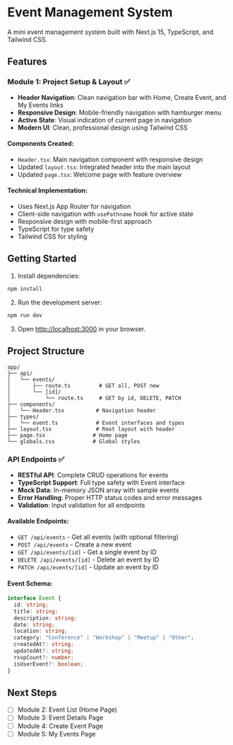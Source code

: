 # Event Management System

A mini event management system built with Next.js 15, TypeScript, and Tailwind CSS.

## Features

### Module 1: Project Setup & Layout ✅
- **Header Navigation**: Clean navigation bar with Home, Create Event, and My Events links
- **Responsive Design**: Mobile-friendly navigation with hamburger menu
- **Active State**: Visual indication of current page in navigation
- **Modern UI**: Clean, professional design using Tailwind CSS

#### Components Created:
- `Header.tsx`: Main navigation component with responsive design
- Updated `layout.tsx`: Integrated header into the main layout
- Updated `page.tsx`: Welcome page with feature overview

#### Technical Implementation:
- Uses Next.js App Router for navigation
- Client-side navigation with `usePathname` hook for active state
- Responsive design with mobile-first approach
- TypeScript for type safety
- Tailwind CSS for styling

## Getting Started

1. Install dependencies:
```bash
npm install
```

2. Run the development server:
```bash
npm run dev
```

3. Open [http://localhost:3000](http://localhost:3000) in your browser.

## Project Structure

```
app/
├── api/
│   └── events/
│       ├── route.ts         # GET all, POST new
│       └── [id]/
│           └── route.ts     # GET by id, DELETE, PATCH
├── components/
│   └── Header.tsx          # Navigation header
├── types/
│   └── event.ts            # Event interfaces and types
├── layout.tsx              # Root layout with header
├── page.tsx               # Home page
└── globals.css            # Global styles
```

### API Endpoints ✅
- **RESTful API**: Complete CRUD operations for events
- **TypeScript Support**: Full type safety with Event interface
- **Mock Data**: In-memory JSON array with sample events
- **Error Handling**: Proper HTTP status codes and error messages
- **Validation**: Input validation for all endpoints

#### Available Endpoints:
- `GET /api/events` - Get all events (with optional filtering)
- `POST /api/events` - Create a new event
- `GET /api/events/[id]` - Get a single event by ID
- `DELETE /api/events/[id]` - Delete an event by ID
- `PATCH /api/events/[id]` - Update an event by ID

#### Event Schema:
```typescript
interface Event {
  id: string;
  title: string;
  description: string;
  date: string;
  location: string;
  category: "Conference" | "Workshop" | "Meetup" | "Other";
  createdAt?: string;
  updatedAt?: string;
  rsvpCount?: number;
  isUserEvent?: boolean;
}
```

## Next Steps

- [ ] Module 2: Event List (Home Page)
- [ ] Module 3: Event Details Page
- [ ] Module 4: Create Event Page
- [ ] Module 5: My Events Page